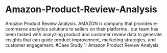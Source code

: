 # Amazon-Product-Review-Analysis
Amazon Product Review Analysis. AMAZON is  company that provides e-commerce analytics solutions to sellers on their  platforms . our team has been  tasked with analyzing product and customer review data to generate insights that can guide product improvement, marketing strategies, and customer engagement.
#Case Study 1: Amazon Product Review Analysis
